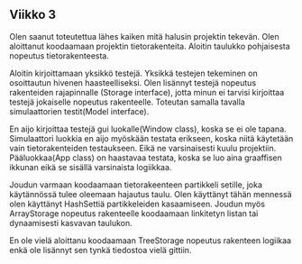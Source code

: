 ## Viikko 3

Olen saanut toteutettua lähes kaiken mitä halusin projektin tekevän. Olen aloittanut koodaamaan projektin tietorakenteita. Aloitin taulukko pohjaisesta nopeutus tietorakenteesta.

Aloitin kirjoittamaan yksikkö testejä. Yksikkä testejen tekeminen on osoittautun hivenen haasteelliseksi. Olen lisännyt testejä nopeutus rakenteiden rajapinnalle (Storage interface), jotta minun ei tarvisi kirjoittaa testejä jokaiselle nopeutus rakenteelle. Toteutan samalla tavalla simulaattorien testit(Model interface).

En aijo kirjoittaa testejä gui luokalle(Window class), koska se ei ole tapana. Simulaattori luokkia en aijo myöskään testata erikseen, koska niitä käytetään vain tietorakenteiden testaukseen. Eikä ne varsinaisesti kuulu projektiin. Pääluokkaa(App class) on haastavaa testata, koska se luo aina graaffisen ikkunan eikä se sisällä varsinaista logiikkaa.

Joudun varmaan koodaamaan tietorakeenteen partikkeli setille, joka käytännössä tulee oleemaan hajautus taulu. Olen käyttänyt tähän mennessä olen käyttänyt HashSettiä partikkeleiden kasaamiseen. Joudun myös ArrayStorage nopeutus rakenteelle koodaamaan linkitetyn listan tai dynaamisesti kasvavan taulukon.

En ole vielä aloittanu koodaamaan TreeStorage nopeutus rakenteen logiikaa enkä ole lisännyt sen tynkä tiedostoa vielä gittiin.
